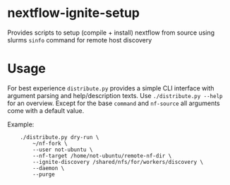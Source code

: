 # nextflow-ignite-setup

Provides scripts to setup (compile + install) nextflow from source using slurms `sinfo` command for remote host discovery

# Usage

For best experience `distribute.py` provides a simple CLI interface with argument parsing and help/description texts. Use `./distribute.py --help` for an overview.
Except for the base `command` and `nf-source` all arguments come with a default value.

Example:
```
    ./distribute.py dry-run \ 
        ~/nf-fork \
        --user not-ubuntu \
        --nf-target /home/not-ubuntu/remote-nf-dir \
        --ignite-discovery /shared/nfs/for/workers/discovery \
        --daemon \
        --purge
```